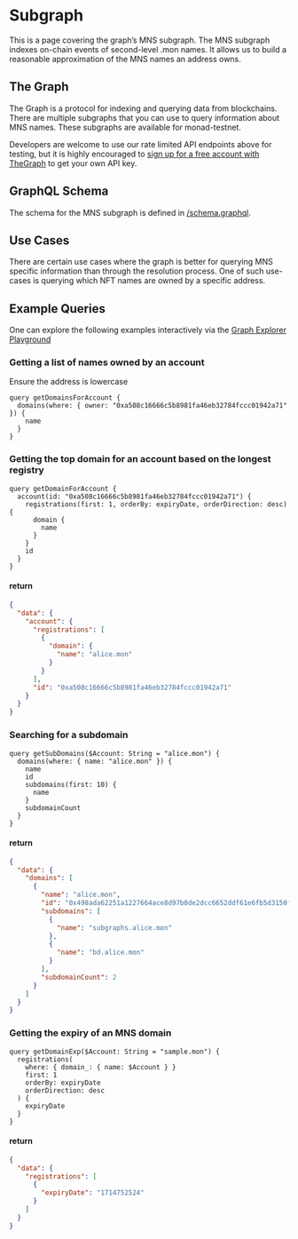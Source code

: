 # Subgraph
This is a page covering the graph’s MNS subgraph. The MNS subgraph indexes on-chain events of second-level .mon names. It allows us to build a reasonable approximation of the MNS names an address owns.

## The Graph
The Graph is a protocol for indexing and querying data from blockchains. There are multiple subgraphs that you can use to query information about MNS names. These subgraphs are available for monad-testnet.

Developers are welcome to use our rate limited API endpoints above for testing, but it is highly encouraged to [sign up for a free account with TheGraph](https://thegraph.com/studio/apikeys/) to get your own API key.

## GraphQL Schema
The schema for the MNS subgraph is defined in [/schema.graphql](https://github.com/mondomains/mns-subgraph/blob/master/schema.graphql).

## Use Cases
There are certain use cases where the graph is better for querying MNS specific information than through the resolution process. One of such use-cases is querying which NFT names are owned by a specific address.

## Example Queries
One can explore the following examples interactively via the [Graph Explorer Playground](https://thegraph.com/explorer/subgraphs/FCVSEukmVKanQbsnGaeDF9Pwn9Jyw7eHfYhPBkbJEj9z?view=Query&chain=arbitrum-one)

### Getting a list of names owned by an account

Ensure the address is lowercase

```gql
query getDomainsForAccount {
  domains(where: { owner: "0xa508c16666c5b8981fa46eb32784fccc01942a71" }) {
    name
  }
}
```

### Getting the top domain for an account based on the longest registry

```gql
query getDomainForAccount {
  account(id: "0xa508c16666c5b8981fa46eb32784fccc01942a71") {
    registrations(first: 1, orderBy: expiryDate, orderDirection: desc) {
      domain {
        name
      }
    }
    id
  }
}
```

#### return 

```json
{
  "data": {
    "account": {
      "registrations": [
        {
          "domain": {
            "name": "alice.mon"
          }
        }
      ],
      "id": "0xa508c16666c5b8981fa46eb32784fccc01942a71"
    }
  }
}
```

### Searching for a subdomain

```gql
query getSubDomains($Account: String = "alice.mon") {
  domains(where: { name: "alice.mon" }) {
    name
    id
    subdomains(first: 10) {
      name
    }
    subdomainCount
  }
}
```

#### return 

```json
{
  "data": {
    "domains": [
      {
        "name": "alice.mon",
        "id": "0x498ada62251a1227664ace8d97b0de2dcc6652ddf61e6fb5d3150f43ccf599e6",
        "subdomains": [
          {
            "name": "subgraphs.alice.mon"
          },
          {
            "name": "bd.alice.mon"
          }
        ],
        "subdomainCount": 2
      }
    ]
  }
}
```

### Getting the expiry of an MNS domain

```gql
query getDomainExp($Account: String = "sample.mon") {
  registrations(
    where: { domain_: { name: $Account } }
    first: 1
    orderBy: expiryDate
    orderDirection: desc
  ) {
    expiryDate
  }
}
```

#### return

```json
{
  "data": {
    "registrations": [
      {
        "expiryDate": "1714752524"
      }
    ]
  }
}
```
